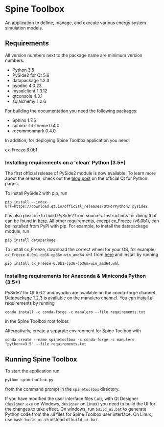 # Spine Toolbox

An application to define, manage, and execute various energy system
simulation models.

## Requirements

All version numbers next to the package name are minimum version numbers.

- Python 3.5
- PySide2 for Qt 5.6
- datapackage 1.2.3
- pyodbc 4.0.23
- mysqlclient 1.3.12
- qtconsole 4.3.1
- sqlalchemy 1.2.6

For building the documentation you need the following packages:

- Sphinx 1.7.5
- sphinx-rtd-theme 0.4.0
- recommonmark 0.4.0

In addition, for deploying Spine Toolbox application you need:

cx-Freeze 6.0b1

### Installing requirements on a 'clean' Python (3.5+)

The first official release of PySide2 module is now available. To learn more about the release, 
check out the [blog post](http://blog.qt.io/blog/2018/06/13/qt-python-5-11-released/) 
on the official Qt for Python pages. 

To install PySide2 with pip, run

    pip install --index-url=https://download.qt.io/official_releases/QtForPython/ pyside2

It is also possible to build PySide2 from sources. Instructions for doing that can be found in 
[here](https://wiki.qt.io/Qt_for_Python/GettingStarted). All other requirements, 
except cx_Freeze (v6.0b1), can be installed from PyPi with pip. For example, to 
install the datapackage module, run 

    pip install datapackage

To install cx_Freeze, download the correct wheel for your OS, for example, 
`cx_Freeze-6.0b1-cp36-cp36m-win_amd64.whl` from 
[here](https://pypi.org/project/cx_Freeze/6.0b1/#files) and install by running

    pip install cx_Freeze-6.0b1-cp36-cp36m-win_amd64.whl 

### Installing requirements for Anaconda & Miniconda Python (3.5+)

PySide2 for Qt 5.6.2 and pyodbc are available on the conda-forge
channel. Datapackage 1.2.3 is available on the manulero channel.
You can install all requirements by running

    conda install -c conda-forge -c manulero --file requirements.txt

in the Spine Toolbox root folder.

Alternatively, create a separate environment for Spine Toolbox with

	conda create --name spinetoolbox -c conda-forge -c manulero "python>=3.5" --file requirements.txt

## Running Spine Toolbox

To start the application run

    python spinetoolbox.py

from the command prompt in the `spinetoolbox` directory.

If you have modified the user interface files (.ui), with Qt Designer
(`designer.exe` on Windows, `designer` on Linux) you need to build 
the UI for the changes to take effect. On windows, run `build_ui.bat` 
to generate Python code from the .ui files for Spine Toolbox user 
interface. On Linux, use `bash build_ui.sh` instead of `build_ui.bat`.
